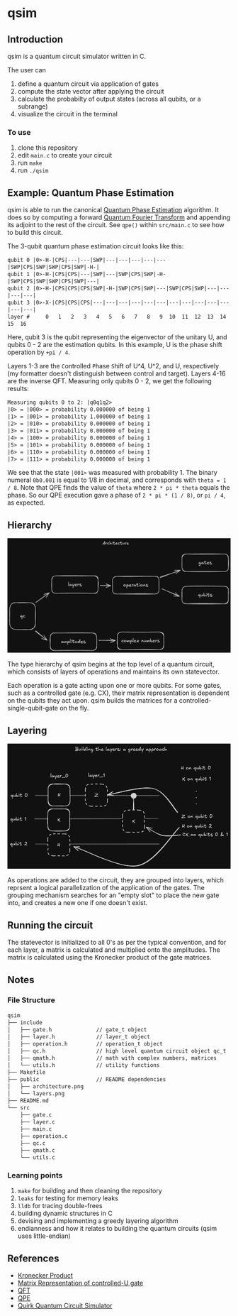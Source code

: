 # qsim

## Introduction

qsim is a quantum circuit simulator written in C.

The user can

1. define a quantum circuit via application of gates
2. compute the state vector after applying the circuit
3. calculate the probabilty of output states (across all qubits, or a subrange)
4. visualize the circuit in the terminal

### To use
1. clone this repository
3. edit `main.c` to create your circuit
2. run `make`
4. run `./qsim`

## Example: Quantum Phase Estimation

qsim is able to run the canonical [Quantum Phase Estimation](https://en.wikipedia.org/wiki/Quantum_phase_estimation_algorithm) algorithm. It does so by computing a forward [Quantum Fourier Transform](https://en.wikipedia.org/wiki/Quantum_Fourier_transform) and appending its adjoint to the rest of the circuit. See `qpe()` within `src/main.c` to see how to build this circuit.

The 3-qubit quantum phase estimation circuit looks like this:

```
qubit 0 |0>-H-|CPS|---|---|SWP|---|---|---|---|---|SWP|CPS|SWP|SWP|CPS|SWP|-H-|
qubit 1 |0>-H-|CPS|CPS|---|SWP|---|SWP|CPS|SWP|-H-|SWP|CPS|SWP|SWP|CPS|SWP|---|
qubit 2 |0>-H-|CPS|CPS|CPS|SWP|-H-|SWP|CPS|SWP|---|SWP|CPS|SWP|---|---|---|---|
qubit 3 |0>-X-|CPS|CPS|CPS|---|---|---|---|---|---|---|---|---|---|---|---|---|
layer #     0   1   2   3   4   5   6   7   8   9  10  11  12  13  14  15  16  
```

Here, qubit 3 is the qubit representing the eigenvector of the unitary U, and qubits 0 - 2 are the estimation qubits. In this example, U is the phase shift operation by `+pi / 4`.

Layers 1-3 are the `C`ontrolled `P`hase `S`hift of U^4, U^2, and U, respectively (my formatter doesn't distinguish between control and target). Layers 4-16 are the inverse QFT. Measuring only qubits 0 - 2, we get the following results:

```
Measuring qubits 0 to 2: |q0q1q2>
|0> = |000> = probability 0.000000 of being 1
|1> = |001> = probability 1.000000 of being 1
|2> = |010> = probability 0.000000 of being 1
|3> = |011> = probability 0.000000 of being 1
|4> = |100> = probability 0.000000 of being 1
|5> = |101> = probability 0.000000 of being 1
|6> = |110> = probability 0.000000 of being 1
|7> = |111> = probability 0.000000 of being 1
```

We see that the state `|001>` was measured with probability 1. The binary numeral `0b0.001` is equal to 1/8 in decimal, and corresponds with `theta = 1 / 8`. Note that QPE finds the value of `theta` where `2 * pi * theta` equals the phase. So our QPE execution gave a phase of `2 * pi * (1 / 8)`, or `pi / 4`, as expected.


## Hierarchy

![architecture of qsim](/public/architecture.png)

The type hierarchy of qsim begins at the top level of a quantum circuit, which consists of layers of operations and maintains its own statevector.

Each operation is a gate acting upon one or more qubits. For some gates, such as a controlled gate (e.g. CX), their matrix representation is dependent on the qubits they act upon. qsim builds the matrices for a controlled-single-qubit-gate on the fly.

## Layering

![layering in qsim](/public/layers.png)

As operations are added to the circuit, they are grouped into layers, which reprsent a logical parallelization of the application of the gates. The grouping mechanism searches for an "empty slot" to place the new gate into, and creates a new one if one doesn't exist.

## Running the circuit

The statevector is initialized to all 0's as per the typical convention, and for each layer, a matrix is calculated and multiplied onto the amplitudes. The matrix is calculated using the Kronecker product of the gate matrices.

## Notes

### File Structure

```
qsim
├── include
│   ├── gate.h              // gate_t object
│   ├── layer.h             // layer_t object
│   ├── operation.h         // operation_t object
│   ├── qc.h                // high level quantum circuit object qc_t
│   ├── qmath.h             // math with complex numbers, matrices
│   └── utils.h             // utility functions
├── Makefile
├── public                  // README dependencies
│   ├── architecture.png
│   └── layers.png
├── README.md
└── src
    ├── gate.c
    ├── layer.c
    ├── main.c
    ├── operation.c
    ├── qc.c
    ├── qmath.c
    └── utils.c
```

### Learning points

1. `make` for building and then cleaning the repository
2. `leaks` for testing for memory leaks
3. `lldb` for tracing double-frees
3. building dynamic structures in C
4. devising and implementing a greedy layering algorithm
5. endianness and how it relates to building the quantum circuits (qsim uses little-endian)

## References

- [Kronecker Product](https://en.wikipedia.org/wiki/Kronecker_product)
- [Matrix Representation of controlled-U gate](https://quantumcomputing.stackexchange.com/questions/9614/how-to-interpret-a-4-qubit-quantum-circuit-as-a-matrix)
- [QFT](https://en.wikipedia.org/wiki/Quantum_Fourier_transform)
- [QPE](https://pennylane.ai/qml/demos/tutorial_qpe)
- [Quirk Quantum Circuit Simulator](https://algassert.com/quirk#circuit=%7B%22cols%22:%5B%5D%7D)